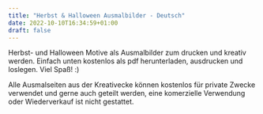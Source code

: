 ```yaml
---
title: "Herbst & Halloween Ausmalbilder - Deutsch"
date: 2022-10-10T16:34:59+01:00
draft: false
---
```


Herbst- und Halloween Motive als Ausmalbilder zum drucken und kreativ werden. Einfach unten kostenlos als pdf herunterladen, ausdrucken und loslegen. Viel Spaß! :)

Alle Ausmalseiten aus der Kreativecke können kostenlos für private Zwecke verwendet und gerne auch geteilt werden, eine komerzielle Verwendung oder Wiederverkauf ist nicht gestattet. 

